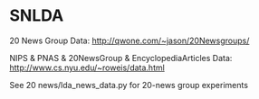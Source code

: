# SNLDA
20 News Group Data: http://qwone.com/~jason/20Newsgroups/

NIPS & PNAS & 20NewsGroup & EncyclopediaArticles Data: http://www.cs.nyu.edu/~roweis/data.html

See 20 news/lda_news_data.py for 20-news group experiments
